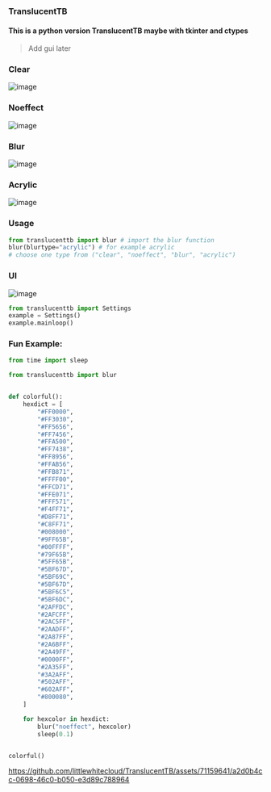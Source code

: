 ### TranslucentTB
#### This is a python version TranslucentTB maybe with tkinter and ctypes
> Add gui later
### Clear
![image](https://github.com/littlewhitecloud/TranslucentTB/assets/71159641/97763cac-2b58-4208-b98b-36d031c86880)
### Noeffect
![image](https://github.com/littlewhitecloud/TranslucentTB/assets/71159641/761f84b4-5367-40a2-81ec-e9e97b2f19f5)
### Blur
![image](https://github.com/littlewhitecloud/TranslucentTB/assets/71159641/78b2a579-4c5f-4d95-8b68-4fe2b4f2ba29)
### Acrylic
![image](https://github.com/littlewhitecloud/TranslucentTB/assets/71159641/211f4147-ce5d-4f04-9126-e274369abdfd)

### Usage
```python
from translucenttb import blur # import the blur function
blur(blurtype="acrylic") # for example acrylic
# choose one type from ("clear", "noeffect", "blur", "acrylic")
```

### UI
![image](https://github.com/littlewhitecloud/TranslucentTB/assets/71159641/0a9ecdd5-f5ae-4fa9-b124-09a1e9ed849a)
```python
from translucenttb import Settings
example = Settings()
example.mainloop()
```
### Fun Example:
```python
from time import sleep

from translucenttb import blur


def colorful():
    hexdict = [
        "#FF0000",
        "#FF3030",
        "#FF5656",
        "#FF7456",
        "#FFA500",
        "#FF7438",
        "#FF8956",
        "#FFAB56",
        "#FFB871",
        "#FFFF00",
        "#FFCD71",
        "#FFE071",
        "#FFF571",
        "#F4FF71",
        "#D8FF71",
        "#C8FF71",
        "#008000",
        "#9FF65B",
        "#00FFFF",
        "#79F65B",
        "#5FF65B",
        "#5BF67D",
        "#5BF69C",
        "#5BF67D",
        "#5BF6C5",
        "#5BF6DC",
        "#2AFFDC",
        "#2AFCFF",
        "#2AC5FF",
        "#2AADFF",
        "#2A87FF",
        "#2A6BFF",
        "#2A49FF",
        "#0000FF",
        "#2A35FF",
        "#3A2AFF",
        "#502AFF",
        "#602AFF",
        "#800080",
    ]

    for hexcolor in hexdict:
        blur("noeffect", hexcolor)
        sleep(0.1)


colorful()
```
https://github.com/littlewhitecloud/TranslucentTB/assets/71159641/a2d0b4cc-0698-46c0-b050-e3d89c788964
